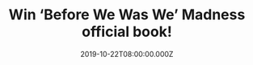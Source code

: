 ---
campaign-uuid: "c-0fece920-7968-4de8-bbad-4ade1c37ed1c"
type: "Competition"
category: "Gifts"
date: "2019-10-22T08:00:00.000Z"
end-date: "2019-11-22T23:59:00.000Z"
disable-form: false
is_promoted: false
has_entry_page: true
title: "Win ‘Before We Was We’ Madness official book!"
competition-description: "<p>Calling all Madness fans! In order to celebrate the release\
  \ of Madness official book, we wanted to give away a copy to one of our lucky members.\
  \ In ‘Before We Was We’, their first official book, Madness tell us how they became\
  \ them. A story of seven originals, whose collective graft, energy and talent took\
  \ them from the sweaty depths of the Hope & Anchor's basement to the Top of the\
  \ Pops studio.</p>\n<p>Want it? Click below for a chance to win!</p>\n"
hero-header: "Win ‘Before We Was We’ Madness official book!"
terms-confirmation: "N/A"
banner-img: "https://assets.expresslyapp.com/asset-35db52e8-2b35-4cb1-9865-508d05cfd5d9.jpg"
logo-left-href: "http://club.expressly.io"
logo-left-image: "https://assets.expresslyapp.com/asset-8feb5af4-b17d-4510-af29-abf64afd36bd.jpg"
logo-left-title: "Expressly club"
bg-image-hero: "https://assets.expresslyapp.com/asset-17b847f2-7f0b-46ea-903b-c16219ca364f.jpg"
bg-image-first: "https://assets.expresslyapp.com/asset-4320c987-f234-4f42-a706-18690808dc81.jpg"
section1-content: "<p>In Before We Was We, their first official book, Madness tell\
  \ us how they became them. A story of seven originals, whose collective graft, energy\
  \ and talent took them from the sweaty depths of the Hope & Anchor's basement to\
  \ the Top of the Pops studio.</p>\n<p>In their own words they each look back on\
  \ their shared adventures. Playing music together, riding freight trains, spraying\
  \ graffiti and stealing records. Walking in one another's footsteps by day and rising\
  \ up through the city's exploding pub music scene by night. Before We Was We is\
  \ irreverent, funny and full of character. Just like them.</p>\n"
entry-title: "Win ‘Before We Was We’ Madness official book!"
entry-content: "<p>Enter the draw to win ‘Before We Was We’ Madness official book\
  \ by completing the form below before 23:59 on the 22nd of November 2019.</p>\n"
has-winner: false
prize-description: "‘Before We Was We’ Madness official book"
special-conditions: "Multiple entries are allowed up to one every day.\r\n\r\nThis\
  \ competition is also available on: http:/aaa.nme.com/competitions/madness-book-before-we-was-we"
country-restrictions:
- "GB"
---